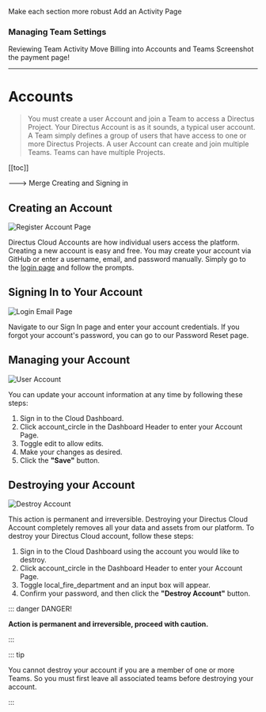 Make each section more robust Add an Activity Page

### Managing Team Settings

Reviewing Team Activity Move Billing into Accounts and Teams Screenshot the payment page!

---

# Accounts

> You must create a user Account and join a Team to access a Directus Project. Your Directus Account is as it sounds, a
> typical user account. A Team simply defines a group of users that have access to one or more Directus Projects. A user
> Account can create and join multiple Teams. Teams can have multiple Projects.

[[toc]]

---> Merge Creating and Signing in

## Creating an Account

![Register Account Page](https://cdn.directus.io/docs/v9/cloud/accounts-and-teams/accounts-and-teams-20220228A/register-20220225A.webp)

Directus Cloud Accounts are how individual users access the platform. Creating a new account is easy and free. You may
create your account via GitHub or enter a username, email, and password manually. Simply go to the
[login page](https://directus.cloud/login) and follow the prompts.

## Signing In to Your Account

![Login Email Page](https://cdn.directus.io/docs/v9/cloud/accounts-and-teams/accounts-and-teams-20220228A/login-page-20220225A.webp)

Navigate to our Sign In page and enter your account credentials. If you forgot your account's password, you can go to
our Password Reset page.

## Managing your Account

![User Account](https://cdn.directus.io/docs/v9/cloud/accounts-and-teams/accounts-and-teams-20220228A/managing-your-account-20220225A.webp)

You can update your account information at any time by following these steps:

1. Sign in to the Cloud Dashboard.
2. Click <span mi icon>account_circle</span> in the Dashboard Header to enter your Account Page.
3. Toggle <span mi icon prmry>edit</span> to allow edits.
4. Make your changes as desired.
5. Click the **"Save"** button.

## Destroying your Account

![Destroy Account](https://cdn.directus.io/docs/v9/cloud/accounts-and-teams/accounts-and-teams-20220228A/destroying-your-account-20220225A.webp)

This action is permanent and irreversible. Destroying your Directus Cloud Account completely removes all your data and
assets from our platform. To destroy your Directus Cloud account, follow these steps:

1. Sign in to the Cloud Dashboard using the account you would like to destroy.
2. Click <span mi icon>account_circle</span> in the Dashboard Header to enter your Account Page.
3. Toggle <span mi icon dngr>local_fire_department</span> and an input box will appear.
4. Confirm your password, and then click the **"Destroy Account"** button.

::: danger DANGER!

**Action is permanent and irreversible, proceed with caution.**

:::

::: tip

You cannot destroy your account if you are a member of one or more Teams. So you must first leave all associated teams
before destroying your account.

:::
